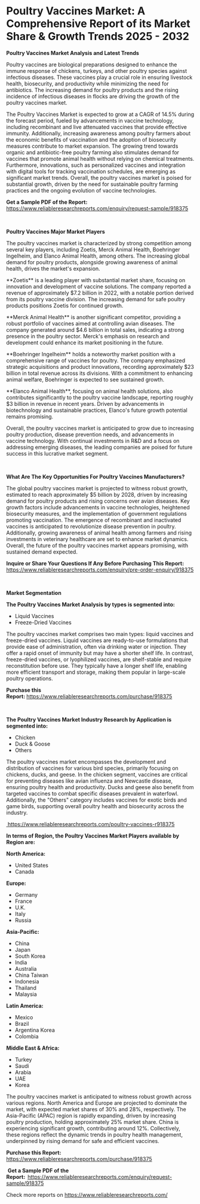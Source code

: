 <p><h1>Poultry Vaccines Market: A Comprehensive Report of its Market Share & Growth Trends 2025 - 2032</h1></p><p><strong>Poultry Vaccines Market Analysis and Latest Trends</strong></p>
<p><p>Poultry vaccines are biological preparations designed to enhance the immune response of chickens, turkeys, and other poultry species against infectious diseases. These vaccines play a crucial role in ensuring livestock health, biosecurity, and productivity while minimizing the need for antibiotics. The increasing demand for poultry products and the rising incidence of infectious diseases in flocks are driving the growth of the poultry vaccines market.</p><p>The Poultry Vaccines Market is expected to grow at a CAGR of 14.5% during the forecast period, fueled by advancements in vaccine technology, including recombinant and live attenuated vaccines that provide effective immunity. Additionally, increasing awareness among poultry farmers about the economic benefits of vaccination and the adoption of biosecurity measures contribute to market expansion. The growing trend towards organic and antibiotic-free poultry farming also stimulates demand for vaccines that promote animal health without relying on chemical treatments. Furthermore, innovations, such as personalized vaccines and integration with digital tools for tracking vaccination schedules, are emerging as significant market trends. Overall, the poultry vaccines market is poised for substantial growth, driven by the need for sustainable poultry farming practices and the ongoing evolution of vaccine technologies.</p></p>
<p><strong>Get a Sample PDF of the Report:&nbsp;</strong> <a href="https://www.reliableresearchreports.com/enquiry/request-sample/918375?utm_campaign=2646&utm_medium=2&utm_source=Github&utm_content=ia&utm_term=07032025&utm_id=poultry-vaccines">https://www.reliableresearchreports.com/enquiry/request-sample/918375</a></p>
<p>&nbsp;</p>
<p><strong>Poultry Vaccines Major Market Players</strong></p>
<p><p>The poultry vaccines market is characterized by strong competition among several key players, including Zoetis, Merck Animal Health, Boehringer Ingelheim, and Elanco Animal Health, among others. The increasing global demand for poultry products, alongside growing awareness of animal health, drives the market's expansion.</p><p>**Zoetis** is a leading player with substantial market share, focusing on innovation and development of vaccine solutions. The company reported a revenue of approximately $7.2 billion in 2022, with a notable portion derived from its poultry vaccine division. The increasing demand for safe poultry products positions Zoetis for continued growth.</p><p>**Merck Animal Health** is another significant competitor, providing a robust portfolio of vaccines aimed at controlling avian diseases. The company generated around $4.6 billion in total sales, indicating a strong presence in the poultry sector. Merck's emphasis on research and development could enhance its market positioning in the future.</p><p>**Boehringer Ingelheim** holds a noteworthy market position with a comprehensive range of vaccines for poultry. The company emphasized strategic acquisitions and product innovations, recording approximately $23 billion in total revenue across its divisions. With a commitment to enhancing animal welfare, Boehringer is expected to see sustained growth.</p><p>**Elanco Animal Health**, focusing on animal health solutions, also contributes significantly to the poultry vaccine landscape, reporting roughly $3 billion in revenue in recent years. Driven by advancements in biotechnology and sustainable practices, Elanco's future growth potential remains promising.</p><p>Overall, the poultry vaccines market is anticipated to grow due to increasing poultry production, disease prevention needs, and advancements in vaccine technology. With continual investments in R&D and a focus on addressing emerging diseases, the leading companies are poised for future success in this lucrative market segment.</p></p>
<p>&nbsp;</p>
<p><strong>What Are The Key Opportunities For Poultry Vaccines Manufacturers?</strong></p>
<p><p>The global poultry vaccines market is projected to witness robust growth, estimated to reach approximately $5 billion by 2028, driven by increasing demand for poultry products and rising concerns over avian diseases. Key growth factors include advancements in vaccine technologies, heightened biosecurity measures, and the implementation of government regulations promoting vaccination. The emergence of recombinant and inactivated vaccines is anticipated to revolutionize disease prevention in poultry. Additionally, growing awareness of animal health among farmers and rising investments in veterinary healthcare are set to enhance market dynamics. Overall, the future of the poultry vaccines market appears promising, with sustained demand expected.</p></p>
<p><strong>Inquire or Share Your Questions If Any Before Purchasing This Report:</strong> <a href="https://www.reliableresearchreports.com/enquiry/pre-order-enquiry/918375?utm_campaign=2646&utm_medium=2&utm_source=Github&utm_content=ia&utm_term=07032025&utm_id=poultry-vaccines">https://www.reliableresearchreports.com/enquiry/pre-order-enquiry/918375</a></p>
<p>&nbsp;</p>
<p><strong>Market Segmentation</strong></p>
<p><strong>The Poultry Vaccines Market Analysis by types is segmented into:</strong></p>
<p><ul><li>Liquid Vaccines</li><li>Freeze-Dried Vaccines</li></ul></p>
<p><p>The poultry vaccines market comprises two main types: liquid vaccines and freeze-dried vaccines. Liquid vaccines are ready-to-use formulations that provide ease of administration, often via drinking water or injection. They offer a rapid onset of immunity but may have a shorter shelf life. In contrast, freeze-dried vaccines, or lyophilized vaccines, are shelf-stable and require reconstitution before use. They typically have a longer shelf life, enabling more efficient transport and storage, making them popular in large-scale poultry operations.</p></p>
<p><strong>Purchase this Report:&nbsp;</strong><a href="https://www.reliableresearchreports.com/purchase/918375?utm_campaign=2646&utm_medium=2&utm_source=Github&utm_content=ia&utm_term=07032025&utm_id=poultry-vaccines">https://www.reliableresearchreports.com/purchase/918375</a></p>
<p>&nbsp;</p>
<p><strong>The Poultry Vaccines Market Industry Research by Application is segmented into:</strong></p>
<p><ul><li>Chicken</li><li>Duck & Goose</li><li>Others</li></ul></p>
<p><p>The poultry vaccines market encompasses the development and distribution of vaccines for various bird species, primarily focusing on chickens, ducks, and geese. In the chicken segment, vaccines are critical for preventing diseases like avian influenza and Newcastle disease, ensuring poultry health and productivity. Ducks and geese also benefit from targeted vaccines to combat specific diseases prevalent in waterfowl. Additionally, the "Others" category includes vaccines for exotic birds and game birds, supporting overall poultry health and biosecurity across the industry.</p></p>
<p><a href="https://www.reliableresearchreports.com/poultry-vaccines-r918375?utm_campaign=2646&utm_medium=2&utm_source=Github&utm_content=ia&utm_term=07032025&utm_id=poultry-vaccines">&nbsp;https://www.reliableresearchreports.com/poultry-vaccines-r918375</a></p>
<p><strong>In terms of Region, the Poultry Vaccines Market Players available by Region are:</strong></p>
<p>
    <p> <strong> North America: </strong>
        <ul>
            <li>United States</li>
            <li>Canada</li>
        </ul>
        </p> 
    <p> <strong> Europe: </strong>
        <ul>
            <li>Germany</li>
            <li>France</li>
            <li>U.K.</li>
            <li>Italy</li>
            <li>Russia</li>
        </ul>
        </p> 
    <p> <strong> Asia-Pacific: </strong>
        <ul>
            <li>China</li>
            <li>Japan</li>
            <li>South Korea</li>
            <li>India</li>
            <li>Australia</li>
            <li>China Taiwan</li>
            <li>Indonesia</li>
            <li>Thailand</li>
            <li>Malaysia</li>
        </ul>
        </p> 
    <p> <strong> Latin America: </strong>
        <ul>
            <li>Mexico</li>
            <li>Brazil</li>
            <li>Argentina Korea</li>
            <li>Colombia</li>
        </ul>
        </p> 
    <p> <strong> Middle East & Africa: </strong>
        <ul>
            <li>Turkey</li>
            <li>Saudi</li>
            <li>Arabia</li>
            <li>UAE</li>
            <li>Korea</li>
        </ul>
    </p>
    </p>
<p><p>The poultry vaccines market is anticipated to witness robust growth across various regions. North America and Europe are projected to dominate the market, with expected market shares of 30% and 28%, respectively. The Asia-Pacific (APAC) region is rapidly expanding, driven by increasing poultry production, holding approximately 25% market share. China is experiencing significant growth, contributing around 12%. Collectively, these regions reflect the dynamic trends in poultry health management, underpinned by rising demand for safe and efficient vaccines.</p></p>
<p><strong>Purchase this Report: </strong><a href="https://www.reliableresearchreports.com/purchase/918375?utm_campaign=2646&utm_medium=2&utm_source=Github&utm_content=ia&utm_term=07032025&utm_id=poultry-vaccines">https://www.reliableresearchreports.com/purchase/918375</a></p>
<p>&nbsp;<strong>Get a Sample PDF of the Report:&nbsp;&nbsp;</strong><a href="https://www.reliableresearchreports.com/enquiry/request-sample/918375?utm_campaign=2646&utm_medium=2&utm_source=Github&utm_content=ia&utm_term=07032025&utm_id=poultry-vaccines">https://www.reliableresearchreports.com/enquiry/request-sample/918375</a></p>
<p><strong></strong></p>
<p>Check more reports on <a href="https://www.reliableresearchreports.com/?utm_campaign=2646&utm_medium=2&utm_source=Github&utm_content=ia&utm_term=07032025&utm_id=poultry-vaccines">https://www.reliableresearchreports.com/</a></p>